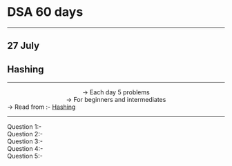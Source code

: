 # DSA 60 days 


<hr>

## 27 July

## Hashing

<hr><center>
-> Each day 5 problems <br>
-> For beginners and intermediates<br></center>
-> Read from :- <a href=" ">Hashing</a>
<hr>

Question 1:- <a href=" " > </a><br>
 Question 2:- <a href=" " > </a><br>
Question 3:- <a href=" " > </a><br>
Question 4:- <a href=" " > </a><br>
Question 5:- <a href=" " > </a>
